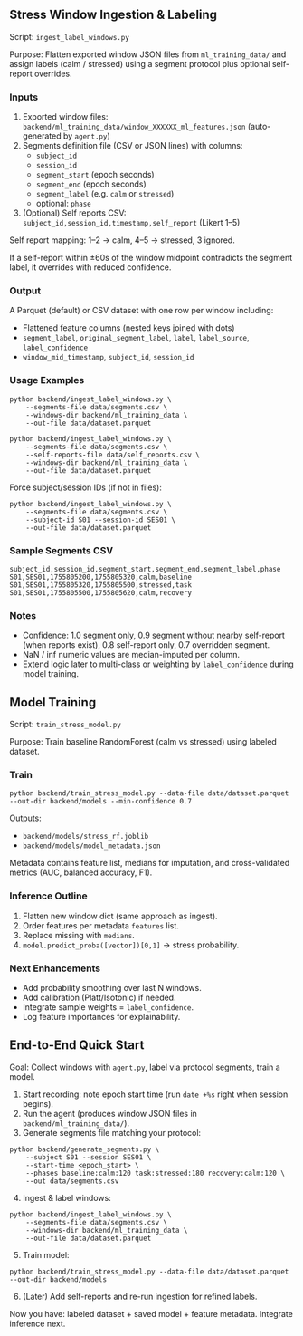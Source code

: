 ## Stress Window Ingestion & Labeling

Script: `ingest_label_windows.py`

Purpose: Flatten exported window JSON files from `ml_training_data/` and assign labels (calm / stressed) using a segment protocol plus optional self-report overrides.

### Inputs

1. Exported window files: `backend/ml_training_data/window_XXXXXX_ml_features.json` (auto-generated by `agent.py`)
2. Segments definition file (CSV or JSON lines) with columns:
   - `subject_id`
   - `session_id`
   - `segment_start` (epoch seconds)
   - `segment_end` (epoch seconds)
   - `segment_label` (e.g. `calm` or `stressed`)
   - optional: `phase`
3. (Optional) Self reports CSV: `subject_id,session_id,timestamp,self_report` (Likert 1–5)

Self report mapping: 1–2 -> calm, 4–5 -> stressed, 3 ignored.

If a self-report within ±60s of the window midpoint contradicts the segment label, it overrides with reduced confidence.

### Output

A Parquet (default) or CSV dataset with one row per window including:

- Flattened feature columns (nested keys joined with dots)
- `segment_label`, `original_segment_label`, `label`, `label_source`, `label_confidence`
- `window_mid_timestamp`, `subject_id`, `session_id`

### Usage Examples

```
python backend/ingest_label_windows.py \
	--segments-file data/segments.csv \
	--windows-dir backend/ml_training_data \
	--out-file data/dataset.parquet

python backend/ingest_label_windows.py \
	--segments-file data/segments.csv \
	--self-reports-file data/self_reports.csv \
	--windows-dir backend/ml_training_data \
	--out-file data/dataset.parquet
```

Force subject/session IDs (if not in files):

```
python backend/ingest_label_windows.py \
	--segments-file data/segments.csv \
	--subject-id S01 --session-id SES01 \
	--out-file data/dataset.parquet
```

### Sample Segments CSV

```
subject_id,session_id,segment_start,segment_end,segment_label,phase
S01,SES01,1755805200,1755805320,calm,baseline
S01,SES01,1755805320,1755805500,stressed,task
S01,SES01,1755805500,1755805620,calm,recovery
```

### Notes

- Confidence: 1.0 segment only, 0.9 segment without nearby self-report (when reports exist), 0.8 self-report only, 0.7 overridden segment.
- NaN / inf numeric values are median-imputed per column.
- Extend logic later to multi-class or weighting by `label_confidence` during model training.

## Model Training

Script: `train_stress_model.py`

Purpose: Train baseline RandomForest (calm vs stressed) using labeled dataset.

### Train

```
python backend/train_stress_model.py --data-file data/dataset.parquet --out-dir backend/models --min-confidence 0.7
```

Outputs:

- `backend/models/stress_rf.joblib`
- `backend/models/model_metadata.json`

Metadata contains feature list, medians for imputation, and cross-validated metrics (AUC, balanced accuracy, F1).

### Inference Outline

1. Flatten new window dict (same approach as ingest).
2. Order features per metadata `features` list.
3. Replace missing with `medians`.
4. `model.predict_proba([vector])[0,1]` -> stress probability.

### Next Enhancements

- Add probability smoothing over last N windows.
- Add calibration (Platt/Isotonic) if needed.
- Integrate sample weights = `label_confidence`.
- Log feature importances for explainability.

## End-to-End Quick Start

Goal: Collect windows with `agent.py`, label via protocol segments, train a model.

1. Start recording: note epoch start time (run `date +%s` right when session begins).
2. Run the agent (produces window JSON files in `backend/ml_training_data/`).
3. Generate segments file matching your protocol:
```
python backend/generate_segments.py \
	--subject S01 --session SES01 \
	--start-time <epoch_start> \
	--phases baseline:calm:120 task:stressed:180 recovery:calm:120 \
	--out data/segments.csv
```
4. Ingest & label windows:
```
python backend/ingest_label_windows.py \
	--segments-file data/segments.csv \
	--windows-dir backend/ml_training_data \
	--out-file data/dataset.parquet
```
5. Train model:
```
python backend/train_stress_model.py --data-file data/dataset.parquet --out-dir backend/models
```
6. (Later) Add self-reports and re-run ingestion for refined labels.

Now you have: labeled dataset + saved model + feature metadata. Integrate inference next.

